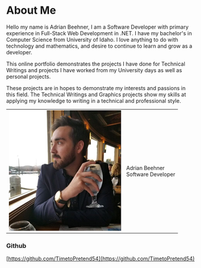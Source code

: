 # About Me

Hello my name is Adrian Beehner, I am a Software Developer with primary experience in Full-Stack Web Development in .NET. I have my bachelor's in Computer Science from University of Idaho. I love anything to do with technology and mathematics, and desire to continue to learn and grow as a developer.

This online portfolio demonstrates the projects I have done for Technical Writings and projects I have worked from my University days as well as personal projects.

These projects are in hopes to demonstrate my interests and passions in this field. The Technical Writings and Graphics projects show my skills at applying my knowledge to writing in a technical and professional style.

<table>
<tr><td><img src="assets/other/adrianb-profile.jpeg" width="300px" alt="[Portfolio picture]"/></td><td style="vertical-align: middle">Adrian Beehner<br/>Software Developer<br/></td></tr>
</table>

### Github
[https://github.com/TimetoPretend54](https://github.com/TimetoPretend54)